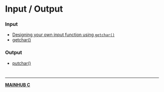# Input / Output
### Input
- [Designing your own input function using `getchar()`](CINPUTdesigngetchar.md)
- [getchar()](Cgetchar)

### Output
- [putchar()](Cputchar.md)

# 
---
**[MAINHUB C](C)**